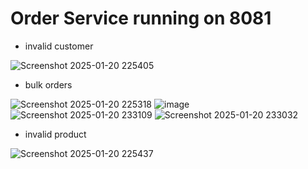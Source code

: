 # Order Service running on 8081
- invalid customer
  
![Screenshot 2025-01-20 225405](https://github.com/user-attachments/assets/b77386ed-cbd1-4a37-95bd-db2ef713986c)

- bulk orders
  
![Screenshot 2025-01-20 225318](https://github.com/user-attachments/assets/67cfffe5-d190-4385-99fd-d6fb33c862a8)
![image](https://github.com/user-attachments/assets/71d2fa8c-4dbc-4b6d-8148-442a7f893039)
![Screenshot 2025-01-20 233109](https://github.com/user-attachments/assets/94bbcf65-2eac-4f6f-a010-05755179df06)
![Screenshot 2025-01-20 233032](https://github.com/user-attachments/assets/0756c735-214a-4c53-8d16-7eaccceed781)


- invalid product
  
![Screenshot 2025-01-20 225437](https://github.com/user-attachments/assets/77976510-6c9c-4c7b-ace6-c8758b219d6a)
